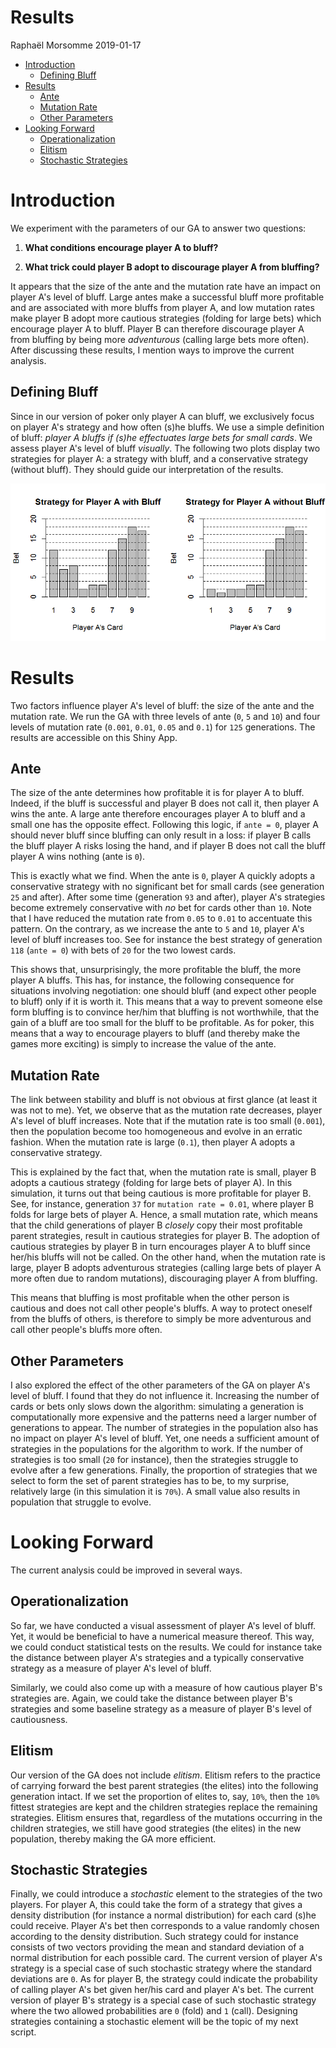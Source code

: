 Results
================
Raphaël Morsomme
2019-01-17

-   [Introduction](#introduction)
    -   [Defining Bluff](#defining-bluff)
-   [Results](#results)
    -   [Ante](#ante)
    -   [Mutation Rate](#mutation-rate)
    -   [Other Parameters](#other-parameters)
-   [Looking Forward](#looking-forward)
    -   [Operationalization](#operationalization)
    -   [Elitism](#elitism)
    -   [Stochastic Strategies](#stochastic-strategies)

Introduction
============

We experiment with the parameters of our GA to answer two questions:

1.  **What conditions encourage player A to bluff?**

2.  **What trick could player B adopt to discourage player A from bluffing?**

It appears that the size of the ante and the mutation rate have an impact on player A's level of bluff. Large antes make a successful bluff more profitable and are associated with more bluffs from player A, and low mutation rates make player B adopt more cautious strategies (folding for large bets) which encourage player A to bluff. Player B can therefore discourage player A from bluffing by being more *adventurous* (calling large bets more often). After discussing these results, I mention ways to improve the current analysis.

Defining Bluff
--------------

Since in our version of poker only player A can bluff, we exclusively focus on player A's strategy and how often (s)he bluffs. We use a simple definition of bluff: *player A bluffs if (s)he effectuates large bets for small cards*. We assess player A's level of bluff *visually*. The following two plots display two strategies for player A: a strategy with bluff, and a conservative strategy (without bluff). They should guide our interpretation of the results.

![](2._Result_Discussion_files/figure-markdown_github/unnamed-chunk-1-1.png)

Results
=======

Two factors influence player A's level of bluff: the size of the ante and the mutation rate. We run the GA with three levels of ante (`0`, `5` and `10`) and four levels of mutation rate (`0.001`, `0.01`, `0.05` and `0.1`) for `125` generations. The results are accessible on this Shiny App.

Ante
----

The size of the ante determines how profitable it is for player A to bluff. Indeed, if the bluff is successful and player B does not call it, then player A wins the ante. A large ante therefore encourages player A to bluff and a small one has the opposite effect. Following this logic, if `ante = 0`, player A should never bluff since bluffing can only result in a loss: if player B calls the bluff player A risks losing the hand, and if player B does not call the bluff player A wins nothing (ante is `0`).

This is exactly what we find. When the ante is `0`, player A quickly adopts a conservative strategy with no significant bet for small cards (see generation `25` and after). After some time (generation `93` and after), player A's strategies become extremely conservative with *no* bet for cards other than `10`. Note that I have reduced the mutation rate from `0.05` to `0.01` to accentuate this pattern. On the contrary, as we increase the ante to `5` and `10`, player A's level of bluff increases too. See for instance the best strategy of generation `118` (`ante = 0`) with bets of `20` for the two lowest cards.

This shows that, unsurprisingly, the more profitable the bluff, the more player A bluffs. This has, for instance, the following consequence for situations involving negotiation: one should bluff (and expect other people to bluff) only if it is worth it. This means that a way to prevent someone else form bluffing is to convince her/him that bluffing is not worthwhile, that the gain of a bluff are too small for the bluff to be profitable. As for poker, this means that a way to encourage players to bluff (and thereby make the games more exciting) is simply to increase the value of the ante.

Mutation Rate
-------------

The link between stability and bluff is not obvious at first glance (at least it was not to me). Yet, we observe that as the mutation rate decreases, player A's level of bluff increases. Note that if the mutation rate is too small (`0.001`), then the population become too homogeneous and evolve in an erratic fashion. When the mutation rate is large (`0.1`), then player A adopts a conservative strategy.

This is explained by the fact that, when the mutation rate is small, player B adopts a cautious strategy (folding for large bets of player A). In this simulation, it turns out that being cautious is more profitable for player B. See, for instance, generation `37` for `mutation rate = 0.01`, where player B folds for large bets of player A. Hence, a small mutation rate, which means that the child generations of player B *closely* copy their most profitable parent strategies, result in cautious strategies for player B. The adoption of cautious strategies by player B in turn encourages player A to bluff since her/his bluffs will not be called. On the other hand, when the mutation rate is large, player B adopts adventurous strategies (calling large bets of player A more often due to random mutations), discouraging player A from bluffing.

This means that bluffing is most profitable when the other person is cautious and does not call other people's bluffs. A way to protect oneself from the bluffs of others, is therefore to simply be more adventurous and call other people's bluffs more often.

Other Parameters
----------------

I also explored the effect of the other parameters of the GA on player A's level of bluff. I found that they do not influence it. Increasing the number of cards or bets only slows down the algorithm: simulating a generation is computationally more expensive and the patterns need a larger number of generations to appear. The number of strategies in the population also has no impact on player A's level of bluff. Yet, one needs a sufficient amount of strategies in the populations for the algorithm to work. If the number of strategies is too small (`20` for instance), then the strategies struggle to evolve after a few generations. Finally, the proportion of strategies that we select to form the set of parent strategies has to be, to my surprise, relatively large (in this simulation it is `70%`). A small value also results in population that struggle to evolve.

Looking Forward
===============

The current analysis could be improved in several ways.

Operationalization
------------------

So far, we have conducted a visual assessment of player A's level of bluff. Yet, it would be beneficial to have a numerical measure thereof. This way, we could conduct statistical tests on the results. We could for instance take the distance between player A's strategies and a typically conservative strategy as a measure of player A's level of bluff.

Similarly, we could also come up with a measure of how cautious player B's strategies are. Again, we could take the distance between player B's strategies and some baseline strategy as a measure of player B's level of cautiousness.

Elitism
-------

Our version of the GA does not include *elitism*. Elitism refers to the practice of carrying forward the best parent strategies (the elites) into the following generation intact. If we set the proportion of elites to, say, `10%`, then the `10%` fittest strategies are kept and the children strategies replace the remaining strategies. Elitism ensures that, regardless of the mutations occurring in the children strategies, we still have good strategies (the elites) in the new population, thereby making the GA more efficient.

Stochastic Strategies
---------------------

Finally, we could introduce a *stochastic* element to the strategies of the two players. For player A, this could take the form of a strategy that gives a density distribution (for instance a normal distribution) for each card (s)he could receive. Player A's bet then corresponds to a value randomly chosen according to the density distribution. Such strategy could for instance consists of two vectors providing the mean and standard deviation of a normal distribution for each possible card. The current version of player A's strategy is a special case of such stochastic strategy where the standard deviations are `0`. As for player B, the strategy could indicate the probability of calling player A's bet given her/his card and player A's bet. The current version of player B's strategy is a special case of such stochastic strategy where the two allowed probabilities are `0` (fold) and `1` (call). Designing strategies containing a stochastic element will be the topic of my next script.
